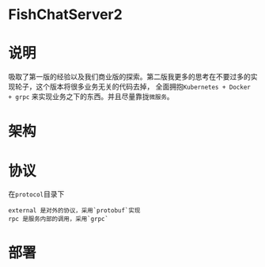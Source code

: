 # FishChatServer2

说明
======
吸取了第一版的经验以及我们商业版的探索。第二版我更多的思考在不要过多的实现轮子，这个版本将很多业务无关的代码去掉，
全面拥抱`Kubernetes + Docker + grpc` 来实现业务之下的东西。并且尽量靠拢`微服务`。

架构
======

协议
======
在`protocol`目录下

```shell
external 是对外的协议，采用`protobuf`实现
rpc 是服务内部的调用，采用`grpc`

```

部署
======
